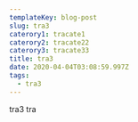 ```yaml
---
templateKey: blog-post
slug: tra3
caterory1: tracate1
caterory2: tracate22
caterory3: tracate33
title: tra3
date: 2020-04-04T03:08:59.997Z
tags:
  - tra3
---
```

tra3 tra
